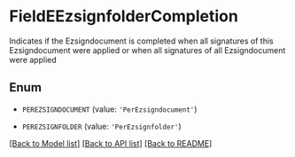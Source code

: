 # FieldEEzsignfolderCompletion

Indicates if the Ezsigndocument is completed when all signatures of this Ezsigndocument were applied or when all signatures of all Ezsigndocument  were applied

## Enum

* `PEREZSIGNDOCUMENT` (value: `'PerEzsigndocument'`)

* `PEREZSIGNFOLDER` (value: `'PerEzsignfolder'`)

[[Back to Model list]](../README.md#documentation-for-models) [[Back to API list]](../README.md#documentation-for-api-endpoints) [[Back to README]](../README.md)


